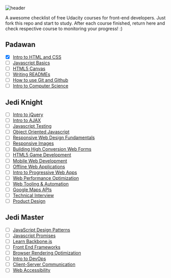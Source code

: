 ![header](header.png)

A awesome checklist of free Udacity courses for front-end developers. Just fork this repo and start to study. After each course finished, return here and check respective course to monitoring your progress! :)

## Padawan

- [x] [Intro to HTML and CSS](https://br.udacity.com/course/intro-to-html-and-css--ud304)
- [ ] [Javascript Basics](https://br.udacity.com/course/javascript-basics--ud804)
- [ ] [HTML5 Canvas](https://br.udacity.com/course/html5-canvas--ud292)
- [ ] [Writing READMEs](https://br.udacity.com/course/writing-readmes--ud777)
- [ ] [How to use Git and Github](https://br.udacity.com/course/how-to-use-git-and-github--ud775/)
- [ ] [Intro to Computer Science](https://br.udacity.com/course/intro-to-computer-science--cs101)

## Jedi Knight

- [ ] [Intro to jQuery](https://br.udacity.com/course/intro-to-jquery--ud245)
- [ ] [Intro to AJAX](https://br.udacity.com/course/intro-to-ajax--ud110)
- [ ] [Javascript Testing](https://br.udacity.com/course/javascript-testing--ud549)
- [ ] [Object Oriented Javascript](https://br.udacity.com/course/object-oriented-javascript--ud015)
- [ ] [Responsive Web Design Fundamentals](https://br.udacity.com/course/responsive-web-design-fundamentals--ud893)
- [ ] [Responsive Images](https://br.udacity.com/course/responsive-images--ud882)
- [ ] [Building High Conversion Web Forms](https://br.udacity.com/course/building-high-conversion-web-forms--ud890/)
- [ ] [HTML5 Game Development](https://br.udacity.com/course/html5-game-development--cs255/)
- [ ] [Mobile Web Development](https://br.udacity.com/course/mobile-web-development--cs256/)
- [ ] [Offline Web Applications](https://br.udacity.com/course/offline-web-applications--ud899)
- [ ] [Intro to Progressive Web Apps](https://br.udacity.com/course/intro-to-progressive-web-apps--ud811)
- [ ] [Web Performance Optimization](https://br.udacity.com/course/website-performance-optimization--ud884)
- [ ] [Web Tooling & Automation](https://br.udacity.com/course/web-tooling-automation--ud892)
- [ ] [Google Maps APIs](https://br.udacity.com/course/google-maps-apis--ud864)
- [ ] [Technical Interview](https://br.udacity.com/course/technical-interview--ud513)
- [ ] [Product Design](https://br.udacity.com/course/product-design--ud509/)

## Jedi Master

- [ ] [JavaScript Design Patterns](https://br.udacity.com/course/javascript-design-patterns--ud989)
- [ ] [Javascript Promises](https://br.udacity.com/course/javascript-promises--ud898)
- [ ] [Learn Backbone.js](https://br.udacity.com/course/learn-backbonejs--ud990)
- [ ] [Front End Frameworks](https://br.udacity.com/course/front-end-frameworks--ud894)
- [ ] [Browser Rendering Optimization](https://br.udacity.com/course/browser-rendering-optimization--ud860)
- [ ] [Intro to DevOps](https://br.udacity.com/course/intro-to-devops--ud611/)
- [ ] [Client-Server Communication](https://br.udacity.com/course/client-server-communication--ud897)
- [ ] [Web Accessibility](https://br.udacity.com/course/web-accessibility--ud891)
